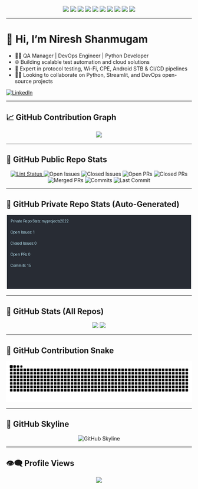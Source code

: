 
<!-- TOP LANG ICONS -->
<p align="center">
  <img src="https://img.shields.io/badge/Python-3776AB?style=for-the-badge&logo=python&logoColor=white"/>
  <img src="https://img.shields.io/badge/C-00599C?style=for-the-badge&logo=c&logoColor=white"/>
  <img src="https://img.shields.io/badge/C++-00599C?style=for-the-badge&logo=c%2B%2B&logoColor=white"/>
  <img src="https://img.shields.io/badge/Robot%20Framework-000000?style=for-the-badge&logo=robotframework&logoColor=white"/>
  <img src="https://img.shields.io/badge/Pytest-0A9EDC?style=for-the-badge&logo=pytest&logoColor=white"/>
  <img src="https://img.shields.io/badge/Streamlit-FF4B4B?style=for-the-badge&logo=streamlit&logoColor=white"/>
  <img src="https://img.shields.io/badge/JavaScript-F7DF1E?style=for-the-badge&logo=javascript&logoColor=black"/>
  <img src="https://img.shields.io/badge/MySQL-4479A1?style=for-the-badge&logo=mysql&logoColor=white"/>
  <img src="https://img.shields.io/badge/Shell-121011?style=for-the-badge&logo=gnu-bash&logoColor=white"/>
  <img src="https://img.shields.io/badge/Linux-FCC624?style=for-the-badge&logo=linux&logoColor=black"/>
</p>

---

# 👋 Hi, I’m Niresh Shanmugam

- 👷‍♂️ QA Manager | DevOps Engineer | Python Developer  
- 🌐 Building scalable test automation and cloud solutions  
- 🧪 Expert in protocol testing, Wi-Fi, CPE, Android STB & CI/CD pipelines  
- 🧑‍💻 Looking to collaborate on Python, Streamlit, and DevOps open-source projects  

[![LinkedIn](https://img.shields.io/badge/LinkedIn-Connect-blue?style=for-the-badge&logo=linkedin)](https://www.linkedin.com/in/nireshshanmugam/)

---

## 📈 GitHub Contribution Graph

<p align="center">
  <img src="https://github-readme-activity-graph.vercel.app/graph?username=nireshs&theme=rogue&area=true&hide_border=true&custom_title=GitHub%20Contribution%20Graph"/>
</p>

---

## 🧾 GitHub Public Repo Stats

<p align="center">
  <a href="https://github.com/nireshs/pytest-html-reporter">
    <img alt="Lint Status" src="https://github.com/nireshs/pytest-html-reporter/actions/workflows/lint.yml/badge.svg"/>
  </a>
  <img alt="Open Issues" src="https://badgen.net/github/open-issues/nireshs/pytest-html-reporter"/>
  <img alt="Closed Issues" src="https://badgen.net/github/closed-issues/nireshs/pytest-html-reporter"/>
  <img alt="Open PRs" src="https://badgen.net/github/open-prs/nireshs/pytest-html-reporter"/>
  <img alt="Closed PRs" src="https://badgen.net/github/closed-prs/nireshs/pytest-html-reporter"/>
  <img alt="Merged PRs" src="https://badgen.net/github/merged-prs/nireshs/pytest-html-reporter"/>
  <img alt="Commits" src="https://badgen.net/github/commits/nireshs/pytest-html-reporter"/>
  <img alt="Last Commit" src="https://badgen.net/github/last-commit/nireshs/pytest-html-reporter"/>
</p>

---

## 🔐 GitHub Private Repo Stats (Auto-Generated)

<p align="center">
  <img src="stats_output/myprojects2022_stats.png" alt="Private Repo Stats" width="500"/>
</p>

---

## 🧮 GitHub Stats (All Repos)

<p align="center">
  <img src="https://github-readme-stats.vercel.app/api?username=nireshs&show_icons=true&count_private=true&include_all_commits=true&theme=prussian"/>
  <img src="https://github-readme-stats.vercel.app/api/top-langs/?username=nireshs&layout=compact&theme=prussian"/>
</p>

---

## 🐍 GitHub Contribution Snake

<p align="center">
  <img src="dist/github-contribution-grid-snake.svg" alt="GitHub Snake Animation"/>
</p>

---

## 🌆 GitHub Skyline

<p align="center">
  <img src="skyline.gif" alt="GitHub Skyline"/>
</p>

---

## 👁‍🗨 Profile Views

<p align="center">
  <img src="https://komarev.com/ghpvc/?username=nireshs&style=for-the-badge"/>
</p>
